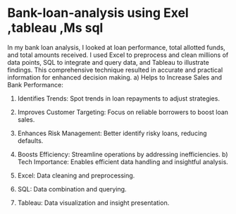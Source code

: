 # Bank-loan-analysis using Exel ,tableau ,Ms sql 
In my bank loan analysis, I looked at loan performance, total allotted funds, and total amounts received. I used Excel to preprocess and clean millions of data points, SQL to integrate and query data, and Tableau to illustrate findings. This comprehensive technique resulted in accurate and practical information for enhanced decision making.
a)  Helps to Increase Sales and Bank Performance:
1) Identifies Trends: Spot trends in loan repayments to adjust strategies.
2) Improves Customer Targeting: Focus on reliable borrowers to boost loan sales.
3) Enhances Risk Management: Better identify risky loans, reducing defaults.
4) Boosts Efficiency: Streamline operations by addressing inefficiencies.
b) Tech Importance: Enables efficient data handling and insightful analysis.

1) Excel: Data cleaning and preprocessing.

2) SQL: Data combination and querying.

3) Tableau: Data visualization and insight presentation.






